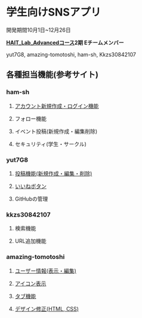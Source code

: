 # 学生向けSNSアプリ
開発期間10月1日~12月26日

**[HAIT_Lab_Advancedコース](https://hait-lab.com/)2期 Eチームメンバー**

yut7G8, amazing-tomotoshi, ham-sh, Kkzs30842107

## 各種担当機能(参考サイト)
### ham-sh
1. [アカウント新規作成・ログイン機能](https://blog.narito.ninja/detail/38/)

2. フォロー機能

3. イベント投稿(新規作成・編集削除)

4. セキュリティ(学生・サークル)

### yut7G8
1. [投稿機能(新規作成・編集・削除)](https://note.com/takuya814/m/m829ed8312291)

2. [いいねボタン](https://note.com/takuya814/n/n896441e790ba?magazine_key=m829ed8312291)

3. GitHubの管理

### kkzs30842107
1. 検索機能

2. URL追加機能

### amazing-tomotoshi
1. [ユーザー情報(表示・編集)](https://blog.narito.ninja/detail/43/)

2. [アイコン表示](https://blog.ver001.com/css-image-border-radius-object-fit/)

3. [タブ機能](https://ics.media/entry/190826/)

4. [デザイン修正(HTML, CSS)](https://qiita.com/nakanishi03/items/c80a16b9b9796c25f890)
